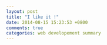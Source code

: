 ```yaml
---
layout: post
title: "I like it !"
date: 2014-08-15 15:23:53 +0800
comments: true
categories: web developement summary
---
```

